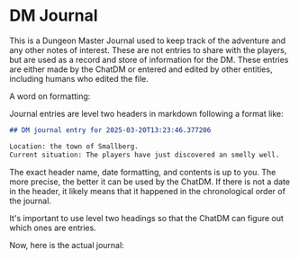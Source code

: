 # DM Journal

This is a Dungeon Master Journal used to keep track of the adventure and any other notes of interest.
These are not entries to share with the players, but are used as a record and store of information for the DM.
These entries are either made by the ChatDM or entered and edited by other entities, including humans who edited the 
file.

A word on formatting:

Journal entries are level two headers in markdown following a format like:

```markdown
## DM journal entry for 2025-03-20T13:23:46.377206

Location: the town of Smallberg.
Current situation: The players have just discovered an smelly well.

```

The exact header name, date formatting, and contents is up to you. The more precise, the better it can be used by the
ChatDM. If there is not a date in the header, it likely means that it happened in the chronological order of the 
journal. 

It's important to use level two headings so that the ChatDM can figure out which ones are entries.

Now, here is the actual journal:

